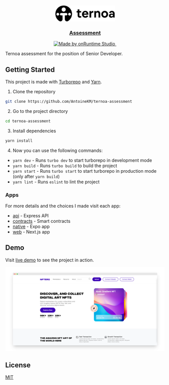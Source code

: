 <p align="center">
  <a href="https://www.ternoa.network/">
    <picture>
      <source media="(prefers-color-scheme: dark)" srcset="./assets/ternoa.svg">
      <img src="./assets/ternoa-dark.svg" alt="Ternoa" height="50" />
    </picture>
    <h3 align="center">Assessment</h3>
  </a>
</p>

<p align="center">
  <a aria-label="Made by Antoine Kingue" href="https://antoinek.fr">
    <img src="https://img.shields.io/badge/MADE%20BY%20ANTOINEKM-000.svg?style=for-the-badge&labelColor=000" alt="Made by onRuntime Studio">
  </a>
  <a aria-label="License" href="https://github.com/antoinekm/ternoa-assessment/blob/master/LICENSE">
    <img alt="" src="https://img.shields.io/npm/l/next.svg?style=for-the-badge&labelColor=000000">
  </a>
</p>

Ternoa assessment for the position of Senior Developer.

## Getting Started

This project is made with [Turborepo](https://turbo.build/repo) and [Yarn](https://yarnpkg.com/).

1. Clone the repository

```bash
git clone https://github.com/AntoineKM/ternoa-assessment
```

2. Go to the project directory

```bash
cd ternoa-assessment
```

3. Install dependencies

```bash
yarn install
```

4. Now you can use the following commands:

- `yarn dev` - Runs `turbo dev` to start turborepo in development mode
- `yarn build` - Runs `turbo build` to build the project
- `yarn start` - Runs `turbo start` to start turborepo in production mode (only after `yarn build`)
- `yarn lint` - Runs `eslint` to lint the project

### Apps

For more details and the choices I made visit each app:

- [api](./apps/api) - Express API
- [contracts](./apps/contracts) - Smart contracts
- [native](./apps/native) - Expo app
- [web](./apps/web) - Next.js app

## Demo

Visit [live demo](https://nft.hop.sh) to see the project in action.

[![Demo](./assets/demo.png)](https://nft.hop.sh)

## License
[MIT](LICENSE)
